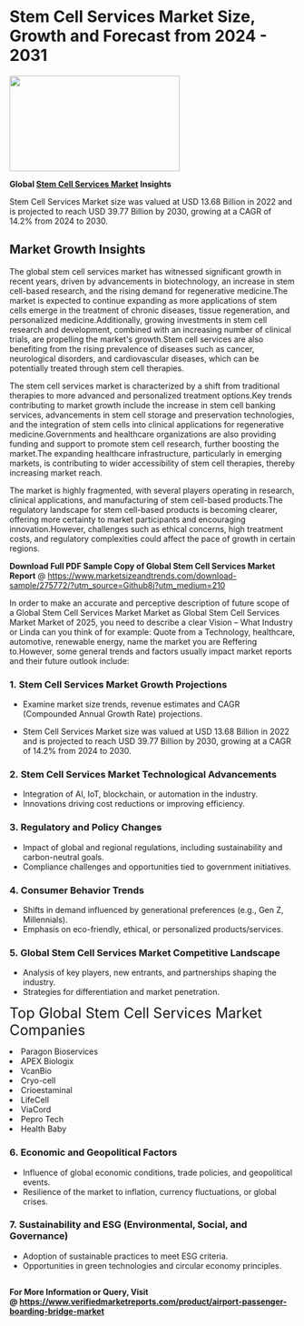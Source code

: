 <H1>Stem Cell Services Market Size, Growth and Forecast from 2024 - 2031</H1><img class="aligncenter size-medium wp-image-584254" src="https://thirdeyenews.in/wp-content/uploads/2024/09/Global-Market-Research-300x168.jpeg" alt="" width="300" height="168" /><p><strong>Global&nbsp;<a href="https://www.marketsizeandtrends.com/download-sample/275772/?utm_source=Github8j?utm_medium=210">Stem Cell Services Market</a> Insights</strong></p><p>Stem Cell Services Market size was valued at USD 13.68 Billion in 2022 and is projected to reach USD 39.77 Billion by 2030, growing at a CAGR of 14.2% from 2024 to 2030.</p><p><h2>Market Growth Insights</h2> <p>The global stem cell services market has witnessed significant growth in recent years, driven by advancements in biotechnology, an increase in stem cell-based research, and the rising demand for regenerative medicine.The market is expected to continue expanding as more applications of stem cells emerge in the treatment of chronic diseases, tissue regeneration, and personalized medicine.Additionally, growing investments in stem cell research and development, combined with an increasing number of clinical trials, are propelling the market's growth.Stem cell services are also benefiting from the rising prevalence of diseases such as cancer, neurological disorders, and cardiovascular diseases, which can be potentially treated through stem cell therapies.</p> <p>The stem cell services market is characterized by a shift from traditional therapies to more advanced and personalized treatment options.Key trends contributing to market growth include the increase in stem cell banking services, advancements in stem cell storage and preservation technologies, and the integration of stem cells into clinical applications for regenerative medicine.Governments and healthcare organizations are also providing funding and support to promote stem cell research, further boosting the market.The expanding healthcare infrastructure, particularly in emerging markets, is contributing to wider accessibility of stem cell therapies, thereby increasing market reach.</p> <p>The market is highly fragmented, with several players operating in research, clinical applications, and manufacturing of stem cell-based products.The regulatory landscape for stem cell-based products is becoming clearer, offering more certainty to market participants and encouraging innovation.However, challenges such as ethical concerns, high treatment costs, and regulatory complexities could affect the pace of growth in certain regions.</p> <p><span class=""><strong>Download Full PDF Sample Copy of Global Stem Cell Services Market Report</strong> @ <a href="https://www.marketsizeandtrends.com/download-sample/275772/?utm_source=Github8j?utm_medium=210" target="_blank">https://www.marketsizeandtrends.com/download-sample/275772/?utm_source=Github8j?utm_medium=210</a></span></p><p>In order to make an accurate and perceptive description of future scope of a Global&nbsp;Stem Cell Services Market Market as Global&nbsp;Stem Cell Services Market Market of 2025, you need to describe a clear Vision &ndash; What Industry or Linda can you think of for example: Quote from a Technology, healthcare, automotive, renewable energy, name the market you are Reffering to.However, some general trends and factors usually impact market reports and their future outlook include:</p><h3>1.&nbsp;<strong>Stem Cell Services Market Growth Projections</strong></h3><ul><li>Examine market size trends, revenue estimates and CAGR (Compounded Annual Growth Rate) projections.</li><li><p>Stem Cell Services Market size was valued at USD 13.68 Billion in 2022 and is projected to reach USD 39.77 Billion by 2030, growing at a CAGR of 14.2% from 2024 to 2030.</p></li></ul><h3>2.&nbsp;<strong>Stem Cell Services Market Technological Advancements</strong></h3><ul><li>Integration of AI, IoT, blockchain, or automation in the industry.</li><li>Innovations driving cost reductions or improving efficiency.</li></ul><h3>3.&nbsp;<strong>Regulatory and Policy Changes</strong></h3><ul><li>Impact of global and regional regulations, including sustainability and carbon-neutral goals.</li><li>Compliance challenges and opportunities tied to government initiatives.</li></ul><h3>4.&nbsp;<strong>Consumer Behavior Trends</strong></h3><ul><li>Shifts in demand influenced by generational preferences (e.g., Gen Z, Millennials).</li><li>Emphasis on eco-friendly, ethical, or personalized products/services.</li></ul><h3>5.&nbsp;<strong>Global Stem Cell Services Market Competitive Landscape</strong></h3><ul><li>Analysis of key players, new entrants, and partnerships shaping the industry.</li><li>Strategies for differentiation and market penetration.</li></ul><p data-pm-slice="1 1 []"><span style="color: inherit; font-family: inherit; font-size: 25px;">Top Global Stem Cell Services Market Companies</span></p><div class="" data-test-id=""><p><li>Paragon Bioservices</li><li> APEX Biologix</li><li> VcanBio</li><li> Cryo-cell</li><li> Crioestaminal</li><li> LifeCell</li><li> ViaCord</li><li> Pepro Tech</li><li> Health Baby</li></p></div><h3>6.&nbsp;<strong>Economic and Geopolitical Factors</strong></h3><ul><li>Influence of global economic conditions, trade policies, and geopolitical events.</li><li>Resilience of the market to inflation, currency fluctuations, or global crises.</li></ul><h3>7.&nbsp;<strong>Sustainability and ESG (Environmental, Social, and Governance)</strong></h3><ul><li>Adoption of sustainable practices to meet ESG criteria.</li><li>Opportunities in green technologies and circular economy principles.</li></ul><h2><strong style="font-size: 14px;">For More Information or Query, Visit @&nbsp;</strong><a style="background-color: #ffffff; font-size: 14px;" href="https://www.marketsizeandtrends.com/report/stem-cell-services-market/" target="_blank">https://www.verifiedmarketreports.com/product/airport-passenger-boarding-bridge-market</a></h2>